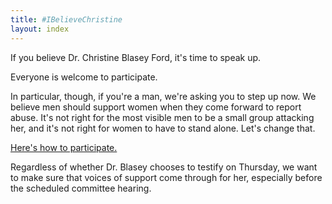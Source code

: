 ```yaml
---
title: #IBelieveChristine
layout: index
---
```


If you believe Dr. Christine Blasey Ford, it's time to speak up.

Everyone is welcome to participate.

In particular, though, if you're a man, we're asking you to step up now.
We believe men should support women when they come forward to report abuse.
It's not right for the most visible men to be a small group attacking her,
and it's not right for women to have to stand alone.  Let's change that.

[Here's how to participate.](howto.html)

Regardless of whether Dr. Blasey chooses to testify on Thursday,
we want to make sure that voices of support come through for her,
especially before the scheduled committee hearing.
